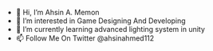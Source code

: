 - 👋 Hi, I’m Ahsin A. Memon
- 👀 I’m interested in Game Designing And Developing
- 🌱 I’m currently learning advanced lighting system in unity
- 📫 Follow Me On Twitter @ahsinahmed112
